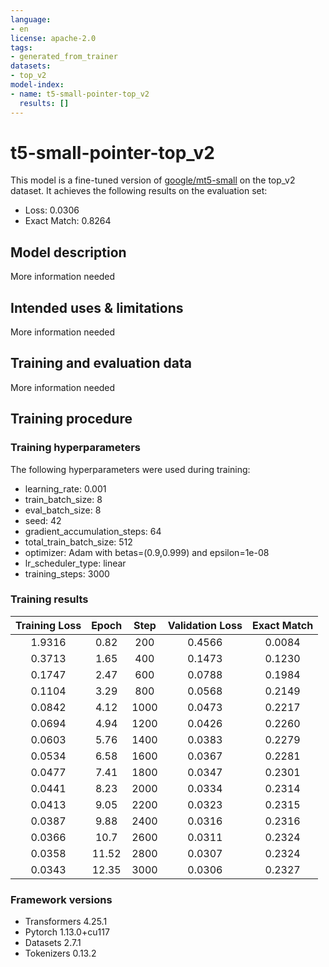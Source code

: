 ```yaml
---
language:
- en
license: apache-2.0
tags:
- generated_from_trainer
datasets:
- top_v2
model-index:
- name: t5-small-pointer-top_v2
  results: []
---
```


<!-- This model card has been generated automatically according to the information the Trainer had access to. You
should probably proofread and complete it, then remove this comment. -->

# t5-small-pointer-top_v2

This model is a fine-tuned version of [google/mt5-small](https://huggingface.co/google/mt5-small) on the top_v2 dataset.
It achieves the following results on the evaluation set:
- Loss: 0.0306
- Exact Match: 0.8264

## Model description

More information needed

## Intended uses & limitations

More information needed

## Training and evaluation data

More information needed

## Training procedure

### Training hyperparameters

The following hyperparameters were used during training:
- learning_rate: 0.001
- train_batch_size: 8
- eval_batch_size: 8
- seed: 42
- gradient_accumulation_steps: 64
- total_train_batch_size: 512
- optimizer: Adam with betas=(0.9,0.999) and epsilon=1e-08
- lr_scheduler_type: linear
- training_steps: 3000

### Training results

| Training Loss | Epoch | Step | Validation Loss | Exact Match |
|:-------------:|:-----:|:----:|:---------------:|:-----------:|
| 1.9316        | 0.82  | 200  | 0.4566          | 0.0084      |
| 0.3713        | 1.65  | 400  | 0.1473          | 0.1230      |
| 0.1747        | 2.47  | 600  | 0.0788          | 0.1984      |
| 0.1104        | 3.29  | 800  | 0.0568          | 0.2149      |
| 0.0842        | 4.12  | 1000 | 0.0473          | 0.2217      |
| 0.0694        | 4.94  | 1200 | 0.0426          | 0.2260      |
| 0.0603        | 5.76  | 1400 | 0.0383          | 0.2279      |
| 0.0534        | 6.58  | 1600 | 0.0367          | 0.2281      |
| 0.0477        | 7.41  | 1800 | 0.0347          | 0.2301      |
| 0.0441        | 8.23  | 2000 | 0.0334          | 0.2314      |
| 0.0413        | 9.05  | 2200 | 0.0323          | 0.2315      |
| 0.0387        | 9.88  | 2400 | 0.0316          | 0.2316      |
| 0.0366        | 10.7  | 2600 | 0.0311          | 0.2324      |
| 0.0358        | 11.52 | 2800 | 0.0307          | 0.2324      |
| 0.0343        | 12.35 | 3000 | 0.0306          | 0.2327      |


### Framework versions

- Transformers 4.25.1
- Pytorch 1.13.0+cu117
- Datasets 2.7.1
- Tokenizers 0.13.2
